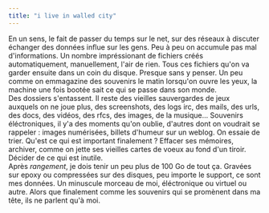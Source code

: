 ```yaml
---
title: "i live in walled city"
---
```


En un sens, le fait de passer du temps sur le net, sur des réseaux à discuter
échanger des données influe sur les gens. Peu à peu on accumule pas mal
d'informations. Un nombre impréssionant de fichiers créés automatiquement,
manuellement, l'air de rien. Tous ces fichiers qu'on va garder ensuite dans un
coin du disque. Presque sans y penser. Un peu comme on emmagazine des
souvenirs le matin lorsqu'on ouvre les yeux, la machine une fois bootée sait
ce qui se passe dans son monde.  
Des dossiers s'entassent. Il reste des vieilles sauvergardes de jeux auxquels
on ne joue plus, des screenshots, des logs irc, des mails, des urls, des docs,
des vidéos, des rfcs, des images, de la musique... Souvenirs éléctroniques, il
y'a des moments qu'on oublie, d'autres dont on voudrait se rappeler : images
numérisées, billets d'humeur sur un weblog. On essaie de trier. Qu'est ce qui
est important finalement ? Effacer ses mémoires, archiver, comme on jette ses
vieilles cartes de voeux au fond d'un tiroir. Décider de ce qui est inutile.  
Après *rangement*, je dois tenir un peu plus de 100 Go de tout ça. Gravées sur
epoxy ou compressées sur des disques, peu importe le support, ce sont mes
données. Un minuscule morceau de moi, éléctronique ou virtuel ou autre. Alors
que finalement comme les souvenirs qui se promènent dans ma tête, ils ne
parlent qu'à moi.

